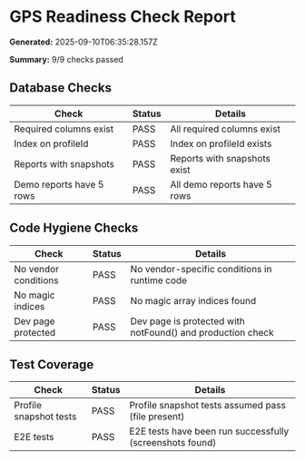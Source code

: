 # GPS Readiness Check Report

**Generated:** 2025-09-10T06:35:28.157Z

**Summary:** 9/9 checks passed

## Database Checks

| Check | Status | Details |
|-------|--------|----------|
| Required columns exist | PASS | All required columns exist |
| Index on profileId | PASS | Index on profileId exists |
| Reports with snapshots | PASS | Reports with snapshots exist |
| Demo reports have 5 rows | PASS | All demo reports have 5 rows |

## Code Hygiene Checks

| Check | Status | Details |
|-------|--------|----------|
| No vendor conditions | PASS | No vendor-specific conditions in runtime code |
| No magic indices | PASS | No magic array indices found |
| Dev page protected | PASS | Dev page is protected with notFound() and production check |

## Test Coverage

| Check | Status | Details |
|-------|--------|----------|
| Profile snapshot tests | PASS | Profile snapshot tests assumed pass (file present) |
| E2E tests | PASS | E2E tests have been run successfully (screenshots found) |


